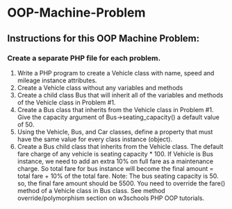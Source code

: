 # OOP-Machine-Problem

<h2> Instructions for this OOP Machine Problem: </h2>

<h3> Create a separate PHP file for each problem. </h3> 
  
1. Write a PHP program to create a Vehicle class with name, speed and mileage 
instance attributes. 
2. Create a Vehicle class without any variables and methods 
3. Create a child class Bus that will inherit all of the variables and methods of the 
Vehicle class in Problem #1. 
4. Create a Bus class that inherits from the Vehicle class in Problem #1. Give the 
capacity argument of Bus->seating_capacity() a default value of 50. 
5. Using the Vehicle, Bus, and Car classes, define a property that must have the 
same value for every class instance (object). 
6. Create a Bus child class that inherits from the Vehicle class. The default fare 
charge of any vehicle is seating capacity * 100. If Vehicle is Bus instance, we 
need to add an extra 10% on full fare as a maintenance charge. So total fare for 
bus instance will become the final amount = total fare + 10% of the total fare. 
Note: The bus seating capacity is 50. so, the final fare amount should be 5500. 
You need to override the fare() method of a Vehicle class in Bus class. 
See method override/polymorphism section on w3schools PHP OOP tutorials.
